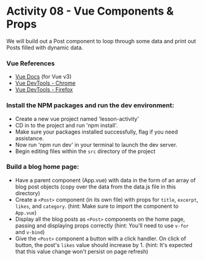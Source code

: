 # Activity 08 - Vue Components & Props

We will build out a Post component to loop through some data and print out Posts filled with dynamic data.

### Vue References

- [Vue Docs](https://vuejs.org/guide/introduction.html) (for Vue v3)
- [Vue DevTools - Chrome](https://chrome.google.com/webstore/detail/vuejs-devtools/nhdogjmejiglipccpnnnanhbledajbpd?hl=en)
- [Vue DevTools - Firefox](https://addons.mozilla.org/en-US/firefox/addon/vue-js-devtools/)

### Install the NPM packages and run the dev environment:

- Create a new vue project named 'lesson-activity'
- CD in to the project and run 'npm install'.
- Make sure your packages installed successfully, flag if you need assistance.
- Now run 'npm run dev' in your terminal to launch the dev server.
- Begin editing files within the `src` directory of the project

### Build a blog home page:

- Have a parent component (App.vue) with data in the form of an array of blog post objects (copy over the data from the data.js file in this directory)
- Create a `<Post>` component (in its own file) with props for `title`, `excerpt`, `likes`, and `category`. (hint: Make sure to import the component to `App.vue`)
- Display all the blog posts as `<Post>` components on the home page, passing and displaying props correctly (hint: You'll need to use `v-for` and `v-bind`)
- Give the `<Post>` component a button with a click handler. On click of button, the post's `likes` value should increase by 1. (hint: It's expected that this value change won't persist on page refresh)
